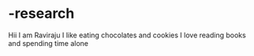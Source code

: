 # -research
Hii 
I am Raviraju
I like eating chocolates and cookies
I love reading books and spending time alone
